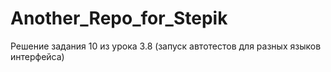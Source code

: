 # Another_Repo_for_Stepik
Решение задания 10 из урока 3.8 (запуск автотестов для разных языков интерфейса)
